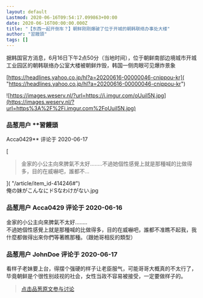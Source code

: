 ```yaml
---
layout: default
Lastmod: 2020-06-16T09:54:17.099863+00:00
date: 2020-06-16T00:00:00.000Z
title: "【东西一起开倒车？】朝鲜刚刚爆破了位于开城的朝韩联络办事处大楼"
author: "習饅頭"
tags: []
---
```


据韩国官方消息，6月16日下午2点50分（当地时间），位于朝鲜南部边境城市开城工业园区的朝韩联络办公室大楼被朝鲜炸毁，韩国一侧肉眼可见爆炸景象  
  
[https://headlines.yahoo.co.jp/hl?a=20200616-00000046-cnippou-kr]( "https://headlines.yahoo.co.jp/hl?a=20200616-00000046-cnippou-kr")  
  
![https://images.weserv.nl/?url=https://i.imgur.com/oUuiI5N.jpg](https://images.weserv.nl/?url=https%3A%2F%2Fi.imgur.com%2FoUuiI5N.jpg)

            
### 品葱用户 **習饅頭 
Acca0429** 评论于 2020-06-17
        
[

> 金家的小公主向來脾氣不太好........不過她個性感覺上就是那種喊的比做得多，目的在威嚇吧，誰都不...

]( "/article/item_id-414246#")  
俺の妹がこんなにドSなわけがない.jpg
        


            
### 品葱用户 **Acca0429** 评论于 2020-06-16
        
金家的小公主向來脾氣不太好........  
不過她個性感覺上就是那種喊的比做得多，目的在威嚇吧，誰都不准瞧不起我，我什麼都做得出來你們等著瞧那種。（跟她哥相反的類型）
        


            
### 品葱用户 **JohnDoe** 评论于 2020-06-17
        
看样子老妹要上台，得摆个强硬的样子让老臣服气，可能哥哥大概真的不太行了，毕竟朝鲜是个很性别歧视的社会，女性当政不容易被接受，一定要做样子的。
        






> [点击品葱原文参与讨论](https://pincong.rocks/article/id-20450__sort_key-agree_count__sort-DESC)

